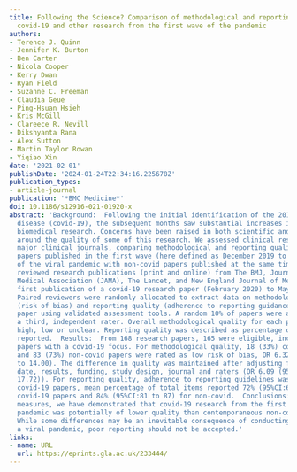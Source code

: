 ```yaml
---
title: Following the Science? Comparison of methodological and reporting quality of
  covid-19 and other research from the first wave of the pandemic
authors:
- Terence J. Quinn
- Jennifer K. Burton
- Ben Carter
- Nicola Cooper
- Kerry Dwan
- Ryan Field
- Suzanne C. Freeman
- Claudia Geue
- Ping-Hsuan Hsieh
- Kris McGill
- Clareece R. Nevill
- Dikshyanta Rana
- Alex Sutton
- Martin Taylor Rowan
- Yiqiao Xin
date: '2021-02-01'
publishDate: '2024-01-24T22:34:16.225678Z'
publication_types:
- article-journal
publication: '*BMC Medicine*'
doi: 10.1186/s12916-021-01920-x
abstract: 'Background:  Following the initial identification of the 2019 coronavirus
  disease (covid-19), the subsequent months saw substantial increases in published
  biomedical research. Concerns have been raised in both scientific and lay press
  around the quality of some of this research. We assessed clinical research from
  major clinical journals, comparing methodological and reporting quality of covid-19
  papers published in the first wave (here defined as December 2019 to May 2020 inclusive)
  of the viral pandemic with non-covid papers published at the same time.  Methods:  We
  reviewed research publications (print and online) from The BMJ, Journal of the American
  Medical Association (JAMA), The Lancet, and New England Journal of Medicine, from
  first publication of a covid-19 research paper (February 2020) to May 2020 inclusive.
  Paired reviewers were randomly allocated to extract data on methodological quality
  (risk of bias) and reporting quality (adherence to reporting guidance) from each
  paper using validated assessment tools. A random 10% of papers were assessed by
  a third, independent rater. Overall methodological quality for each paper was rated
  high, low or unclear. Reporting quality was described as percentage of total items
  reported.  Results:  From 168 research papers, 165 were eligible, including 54 (33%)
  papers with a covid-19 focus. For methodological quality, 18 (33%) covid-19 papers
  and 83 (73%) non-covid papers were rated as low risk of bias, OR 6.32 (95%CI 2.85
  to 14.00). The difference in quality was maintained after adjusting for publication
  date, results, funding, study design, journal and raters (OR 6.09 (95%CI 2.09 to
  17.72)). For reporting quality, adherence to reporting guidelines was poorer for
  covid-19 papers, mean percentage of total items reported 72% (95%CI:66 to 77) for
  covid-19 papers and 84% (95%CI:81 to 87) for non-covid.  Conclusions:  Across various
  measures, we have demonstrated that covid-19 research from the first wave of the
  pandemic was potentially of lower quality than contemporaneous non-covid research.
  While some differences may be an inevitable consequence of conducting research during
  a viral pandemic, poor reporting should not be accepted.'
links:
- name: URL
  url: https://eprints.gla.ac.uk/233444/
---
```

